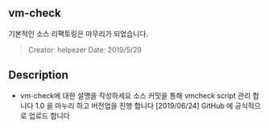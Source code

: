 ## vm-check
기본적인 소스 리팩토링은 마무리가 되었습니다.
> Creator: helpezer
> Date: 2019/5/29

## Description
* vm-check에 대한 설명을 작성하세요
    소스 커밋을 통해 vmcheck script 관리 합니다
    1.0 을 마누리 하고 버전업을 진행 합니다
    [2019/06/24] GitHub 에 공식적으로 업로드 합니다
